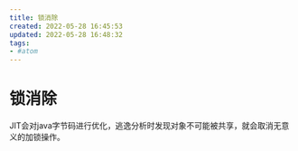 ```yaml
---
title: 锁消除
created: 2022-05-28 16:45:53
updated: 2022-05-28 16:48:32
tags: 
- #atom
---
```

# 锁消除

JIT会对java字节码进行优化，逃逸分析时发现对象不可能被共享，就会取消无意义的加锁操作。